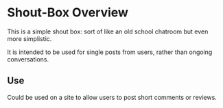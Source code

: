 # Shout-Box Overview
This is a simple shout box:  sort of like an old school chatroom but even more simplistic.

It is intended to be used for single posts from users, rather than ongoing conversations.

## Use

Could be used on a site to allow users to post short comments or reviews.
